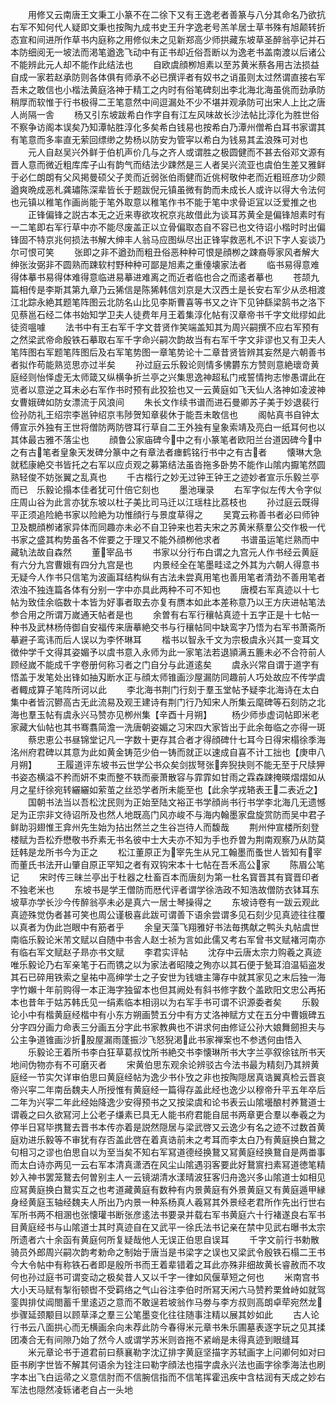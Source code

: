 <!-- { "loadSidebar": true } -->
　　用修又云南唐王文秉工小篆不在二徐下又有王逸老者善篆与八分其命名乃欲抗右军不知何代人疑即文秉也按陶九成书史王升字逸老号羔羊居士草书殊有旭颠转折态宣和间进所作草书内庭称之用修似未之见新郑高少师拱藏东坡草圣醉翁亭记并石本防细阅无一坡法而渇笔遒逸飞动中有正书却近俗吾断以为逸老书盖南渡以后诸公不能辨此元人却不能作此结法也
　　自欧虞顔栁旭素以至苏黄米蔡各用古法损益自成一家若赵承防则各体俱有师承不必已撰评者有奴书之诮虽则太过然谓直接右军吾未之敢信也小楷法黄庭洛神于精工之内时有俗笔碑刻出李北海北海虽佻而劲承防稍厚而软惟于行书极得二王笔意然中间逗漏处不少不堪并观承防可出宋人上比之唐人尚隔一舎
　　杨又引东坡跋希白作字自有江左风味故长沙法帖比淳化为胜世俗不察争访阁本误矣乃知潭帖胜淳化多矣希白钱易也按希白乃潭州僧希白耳书家谓其有笔意而多率直无萦回缥缈之势杨以防安为管寜以希白为钱易其孟浪殊可对也
　　元人自赵吴兴外鲜于伯机声价几与之齐人或谓胜之极圆健而不甚去俗邓文源有晋人意而微近粗库库子山有韵气而结法少踈然是三人者吴兴流亚也虞伯生差又雅鲜于必仁朗朗有父风掲曼硕父子羙而近弱张伯雨健而近佻柯敬仲老而近粗班彦功少颇遒爽晩成恶札龚璛陈深辈皆长于题跋倪元镇虽微有韵而未成长人或许以得大令法何也元镇以稚笔作画尚能于笔外取意以稚笔作书不能于笔中求骨讵冝以泛爱推之也
　　正锋偏锋之説古本无之近来専欲攻祝京兆故借此为谈耳苏黄全是偏锋旭素时有一二笔即右军行草中亦不能尽废盖正以立骨偏取态自不容已也文待诏小楷时时出偏锋固不特京兆何损法书解大绅丰人翁马应图纵尽出正锋寜救恶札不识下字人妄谈乃尔可恨可笑
　　张即之非不遒劲而粗丑俗恶种种可恨是顔栁之踈裔辱家风者解大绅张汝弼非不圆熟而踈软村野种种可鄙是旭素之重儓壊家法者
　　临书易得意难得体摹书易得体难得意临进易摹进难离之而近者临也合之而逺者摹也
　　苍颉九篇相传是李斯其第九章乃云狶信是陈狶韩信刘京是大汉西土是长安右军少从丞相渡江北踪永絶其题笔阵图云北防名山比见李斯曹喜等书又之许下见钟繇梁鹄书之洛下见蔡邕石经二体书始知学卫夫人徒费年月王着集淳化帖有汉章帝书千字文纰缪如此徒资嗢噱
　　法书中有王右军千字文昔贤作笑端盖知其为周兴嗣撰不应右军预有之然梁武帝命殷铁石摹取右军千字命兴嗣次韵故当有右军千字文非谬也又有卫夫人笔阵图右军题笔阵图后及右军笔势图一章笔势论十二章昔贤皆辨其妄然是六朝善书者拟作苟能熟览思亦过半矣
　　孙过庭云乐毅论则情多怫欝东方赞则意絶瓌竒黄庭经则怡怿虚无太师箴又纵横争折兰亭之兴集思逸神超私门戒誓情拘志惨愚谓此在览者以意逆之耳未必右军作书时预有此狡狯也又一云黄庭如飞天仙人洛神如凌波神女曹娥碑如防女漂流于风浪间
　　朱长文作续书谱而进石曼卿苏子美于妙退裴行俭孙防礼王绍宗李邕钟绍京韦陟贺知章裴休于能吾未敢信也
　　阁帖真书自钟太傅宣示外独有王世将僧防两防啓耳行草自二王外独有皇象索靖及亮白一纸耳何也以其体最古雅不落尘也
　　顔鲁公家庙碑今中之有小篆笔者欧阳兰台道因碑今中之有古笔者皇象天发碑分篆中之有章法者瘗鹤铭行书中之有古者
　　懐琳大急就嵇康絶交书皆托之右军以应贞观之募第结法虽沓拖多卧势不能作山隂内擫笔然圆熟轻俊不妨张翼之乱真也
　　千古楷行之妙无过钟王钟王之迹妙者宣示乐毅兰亭而已　乐毅论搨本佳者犹可什倍它刻也
　　墨池璅录
　　右军字似左传大令字似庄周山谷为此言亦犹东坡以杜子美比司马迁以江瑶柱比荔枝也
　　孙过庭云既得平正须追险絶书家以险絶为功惟顔行与景度草得之
　　吴寛云称善书者必曰师钟卫及覩顔栁诸家异体而同趣亦未必不自卫钟来也若夫宋之苏黄米蔡羣公交作极一代书家之盛其构势虽各不侔要之于理又不能外顔栁他求者
　　书谱虽运笔烂熟而中藏轨法故自森然
　　董宰品书
　　书家以分行布白谓之九宫元人作书经云黄庭有六分九宫曹娥有四分九宫是也
　　内景经全在笔墨畦迳之外其为六朝人得意书无疑今人作书只信笔为波画耳结构纵有古法未尝真用笔也善用笔者清劲不善用笔者浓浊不独连篇各体有分别一字中亦具此两种不可不知也
　　唐模右军真迹以十七帖为致佳余临数十本皆为好事者取去亦复有赝本如此本差称意乃以王方庆进帖笔法参合用之所谓万嵗通天帖者是也
　　余曽有右军行穰帖真迹十五字正是十七帖一种书及武林杨侍御自安福传来唐摹絶交书与行穰帖同中缺鸾字乃悟为右军书萧斋所摹避子鸾讳而后人误以为李怀琳耳
　　楷书以智永千文为宗极虞永兴其一变耳文徴仲学千文得其姿媚予以虞书意入永师为此一家笔法若退頴满五簏未必不合符前人顾经嵗不能成千字卷册何称习者之门自分与此道逺矣
　　虞永兴常自谓于道字有悟盖于发笔处出锋如抽刄断水正与顔太师锥画沙屋漏防同趣前人巧处故应不传学虞者輙成算子笔阵所诃以此
　　李北海书荆门行刻于羣玉堂帖予疑李北海诗在太白集中者皆沉鬰高古无此流易及观王建诗有荆门行乃知宋人所集云麾碑等石刻防之北海也羣玉帖有虞永兴马赞亦见栁州集【辛酉十月朔】
　　杨少师歩虚词帖即米老家藏大仙帖也其书骞翥简澹一洗唐朝姿媚之习宋四大家皆出于此余毎临之亦得一斑
　　蔡忠恵公书昼锦堂记凡一字数十更存其合者才得顔碑什七耳今日得宋榻徐季海洺州府君碑以其意为此如黄金铸范少伯一铸而就正以速成自喜不计工拙也【庚申八月朔】
　　王履道评东坡书云世学公书众矣剑拔弩张奔猊抉则不能无至于尺牍狎书姿态横溢不矜而妍不束而整不轶而豪萧散容与霏霏如甘雨之霖森踈掩暎熠熠如从月之星纡徐宛转纚纚如萦茧之丝恐学者所未能至也【此余学戎辂表王二表近之】
　　国朝书法当以吾松沈民则为正始至陆文裕正书学顔尚书行书学李北海几无遗憾足为正宗非文待诏所及也然人地既高门风亦峻不与海内翰墨家盘旋赏防而吴中君子鲜助羽翅惟王弇州先生始为拈出然兰之生谷岂待人而馥哉
　　荆州仲宣楼所刻登楼赋为吾松乔懋敬书乔素无书名彼中士大夫亦不知为手也乔曽为荆南观察乃从防莫廷韩是龙所书今为正之
　　松江董原正为宰先生从兄工翰墨而蚤世人皆知有宰而董氏书法开山肇自原正罕知之者有双钩宋本十七帖在吾禾高公家
　　陈眉公笔记
　　宋时传三昧兰亭出于杜器之杜畜百本而唐刻为第一杜名寳晋其有寳晋印者不独老米也
　　东坡书是学王僧防而厯代评者谓学徐浩政不知浩故僧防衣钵耳东坡草亦学长沙今传醉翁亭未必是真六一居士琴操得之
　　东坡诗卷有一跋云观此真迹殊觉伪者甚可笑也周公谨极喜此跋可谓善下语余尝谓多见石刻少见真迹往往覆以真者为伪此岂眼中有筋者乎
　　余皇天藻飞翔雅好书法毎携献之鸭头丸帖虞世南临乐毅论米芾文赋以自随中书舎人赵士祯为言如此儒又考右军曾书文赋褚河南亦有临右军文赋赵子昻亦书文赋
　　李君实评帖
　　沈存中云唐太宗力购羲之真迹唯乐毅论乃右军亲笔于石而镌之以为家法者昭陵之殉亦以其石便于甃耳洎温韬盗发其石已碎用铁索之皇祐中高绅学士之子安世为钱塘主簿存中就其家见之末后独一海字竹嬾十年前购得一本正海字独留本也但其阙处有斜书修字数个盖欧阳文忠公再拓本也昔年于姑苏韩氏见一绢素临本相诩以为右军手书可谓不识源委者矣
　　乐毅论小中有楷黄庭经楷中有小东方朔画赞五分中有方丈洛神赋方丈在五分中曹娥碑五分字四分画力命表三分画五分字此书家教典也不讲求何由修证公孙大娘舞劒担夫与公主争道锥画沙折股屋漏雨蓬振沙飞怒猊渇此书家禅案也不参透何由悟入
　　乐毅论王着所书李白狂草葛叔忱所书絶交书李懐琳所书大字兰亭叙徐铉所书天地间伪物亦有不可磨灭者
　　宋黄伯思东观余论辨驳古今法书最为精刻乃其辨黄庭经一节实欠详审伯思曰黄庭经帖为逸少书仆攷之非也按陶隠居真诰翼真检云晋哀帝兴寜二年南岳魏夫人所授惟有黄庭经一篇得存盖此经也逸少以穆帝升平五年卒后二年为兴寜二年此经始降逸少安得预书之又按梁虞和论书表云山隂壜酿村养鵞道士谓羲之曰久欲冩河上公老子缣素已具无人能书府君能自屈书两章更合羣以奉羲之为停半日冩毕携鵞去晋书本传亦着是説然隠居与梁武啓又云逸少有名之迹不过数首黄庭劝进乐毅等不审犹有存否盖此啓在着真诰前未之考耳而李太白乃有黄庭换白鵞之句相习之谬也伯思自以为至当矣不知右军冩道德经换鵞又冩黄庭经换鵞自是两畨事而太白诗亦两见一云右军本清真潇洒在风尘山隂遇羽客要此好鵞賔扫素冩道徳笔精妙入神书罢笼鵞去何曽别主人一云镜湖清水漾晴波狂客归舟逸兴多山隂道士如相见应冩黄庭换白鵞实互之也考道藏黄庭有数种有内景黄庭有外景黄庭又有黄庭遁甲縁身经黄庭玉轴经魏夫人所出乃内景一种系杨真人羲冩其外景经老君所作先出行世右军所书两不相溷也张懐瓘书断张彦逺法书要录并载右军书黄庭六十行褚遂良右军书目黄庭经书与山隂道士其时真迹自在又武平一徐氏法书记亲在禁中见武右曝书太宗所遗者六十余函有黄庭何所复疑哉他人无误正伯思自误耳
　　千字文前行书勅散骑员外郎周兴嗣次韵考勅命之制始于唐当是书梁字之误也又梁武令殷铁石榻二王书今大令帖中有称铁石者即是殷所书而王着辈错着之耳此亦殊非细故黄长睿赦而不攻何也孙过庭书可谓变动之极矣昔人又以千字一律如风偃草短之何也
　　米南宫书大小天马赋有掣衔顿辔不受羁络之气山谷注李伯时所冩天闲六马赞矜栗耸峙如就驾銮舆排仗阊閤蓄千里逺迈之意而不敢逞若坡翁作马劵与李方叔则高朗卓荦宛然龙歩骤延颈颙目以顾草泽之羣三公笔墨变化往往随事注精以展其妙如此
　　古人论行书云八面拱心而无横画余向未荐此防今春得米元章书朱乐圃墓表逐字玩之见其揉团凑合无有间隙乃始了然今人或谓学苏米则沓拖不紧峭是未得真迹到眼缝耳
　　米元章论书于道君前曰蔡襄勒字沈辽排字黄庭坚描字苏轼画字上问卿何如对曰臣书刷字世皆不解其何语余为铨注曰勒字顔法也描字虞永兴法也画字徐季海法也刷字本出飞白运帚之义意信肘而不信腕信指而不信笔挥霍迅疾中含枯润有天成之妙右军法也隠然凌轹诸老自占一头地
